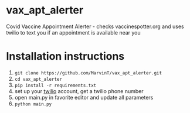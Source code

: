 # vax_apt_alerter
Covid Vaccine Appointment Alerter - checks vaccinespotter.org and uses twilio to text you if an appointment is available near you

# Installation instructions

1. `git clone https://github.com/MarvinT/vax_apt_alerter.git`
2. `cd vax_apt_alerter`
3. `pip install -r requirements.txt`
4. set up your [twilio](www.twilio.com) account, get a twilio phone number
5. open main.py in favorite editor and update all parameters
6. `python main.py`
